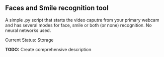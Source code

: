 ## Faces and Smile recognition tool

A simple .py script that starts the video caputre from your primary webcam and has several modes for face, smile or both (or none) recognition.
No neural networks used.

Current Status: Storage

__TODO:__ Create comprehensive description
